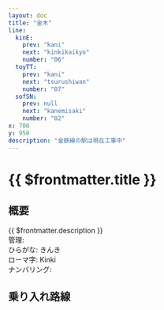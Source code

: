 ```yaml
---
layout: doc
title: "金木"
line:
  kinE:
    prev: "kani"
    next: "kinkikaikyo"
    number: "06"
  toyTT:
    prev: "kani"
    next: "tsurushiwan"
    number: "07"
  sofSN:
    prev: null
    next: "kanemisaki"
    number: "02"
x: 700
y: 950
description: "金鉄線の駅は現在工事中"
---
```


# {{ $frontmatter.title }}
<!-- ![駅の写真の説明](駅の写真のURL) -->

## 概要
{{ $frontmatter.description }}  
管理:   
ひらがな: きんき  
ローマ字: Kinki  
ナンバリング: <Numberling />

## 乗り入れ路線
<LineInfo />